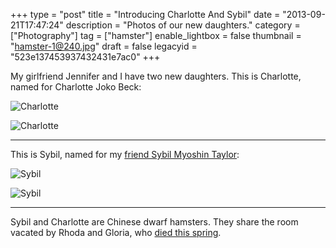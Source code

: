 +++
type = "post"
title = "Introducing Charlotte And Sybil"
date = "2013-09-21T17:47:24"
description = "Photos of our new daughters."
category = ["Photography"]
tag = ["hamster"]
enable_lightbox = false
thumbnail = "hamster-1@240.jpg"
draft = false
legacyid = "523e137453937432431e7ac0"
+++

<p>My girlfriend Jennifer and I have two new daughters. This is Charlotte, named for Charlotte Joko Beck:</p>
<p><img style="display:block; margin-left:auto; margin-right:auto;" src="hamster-2.jpg" alt="Charlotte" title="Charlotte" /></p>
<p><img style="display:block; margin-left:auto; margin-right:auto;" src="hamster-1.jpg" alt="Charlotte" title="Charlotte" /></p>
<hr />
<p>This is Sybil, named for my <a href="/blog/sybil-myoshin-taylor/">friend Sybil Myoshin Taylor</a>:</p>
<p><img style="display:block; margin-left:auto; margin-right:auto;" src="hamster-3.jpg" alt="Sybil" title="Sybil" /></p>
<p><img style="display:block; margin-left:auto; margin-right:auto;" src="hamster-4.jpg" alt="Sybil" title="Sybil" /></p>
<hr />
<p>Sybil and Charlotte are Chinese dwarf hamsters. They share the room vacated by Rhoda and Gloria, who <a href="/blog/good-night-sweet-hamster/">died this spring</a>. </p>
